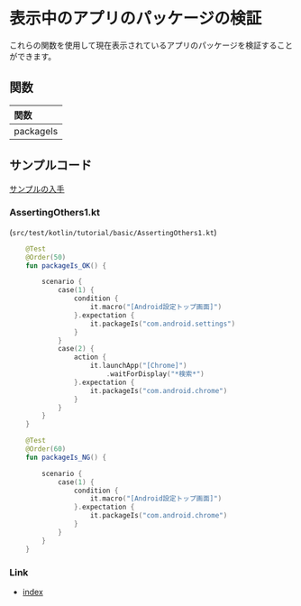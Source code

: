 # 表示中のアプリのパッケージの検証

これらの関数を使用して現在表示されているアプリのパッケージを検証することができます。

## 関数

| 関数        |
|:----------|
| packageIs |

## サンプルコード

[サンプルの入手](../../../getting_samples_ja.md)

### AssertingOthers1.kt

(`src/test/kotlin/tutorial/basic/AssertingOthers1.kt`)

```kotlin
    @Test
    @Order(50)
    fun packageIs_OK() {

        scenario {
            case(1) {
                condition {
                    it.macro("[Android設定トップ画面]")
                }.expectation {
                    it.packageIs("com.android.settings")
                }
            }
            case(2) {
                action {
                    it.launchApp("[Chrome]")
                        .waitForDisplay("*検索*")
                }.expectation {
                    it.packageIs("com.android.chrome")
                }
            }
        }
    }

    @Test
    @Order(60)
    fun packageIs_NG() {

        scenario {
            case(1) {
                condition {
                    it.macro("[Android設定トップ画面]")
                }.expectation {
                    it.packageIs("com.android.chrome")
                }
            }
        }
    }
```

### Link

- [index](../../../../index_ja.md)
